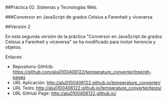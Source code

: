 ##Práctica 02. Sistemas y Tecnologías Web.

###Conversor en JavaScript de grados Celsius a Farenheit y viceversa

##Versión 2

En esta segunda versión de la práctica "Conversor en JavaScript de grados Celsius a Farenheit y viceversa" se ha modificado para incluir herencia y objetos.


Enlaces:

* Repositorio GitHUb: https://github.com/alu0100406122/temperature_converter/tree/gh-pages
* URL Aplicación: http://alu0100406122.github.io/temperature_converter/
* URL Tests: http://alu0100406122.github.io/temperature_converter/tests/
* URL GitHub Page: http://alu0100406122.github.io/
